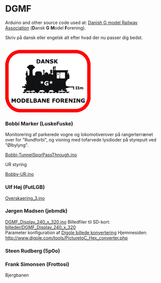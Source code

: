 # DGMF
Arduino and other source code used at: [Danish G model Railway Association](https://danskgmodelforening.dk/) (**D**ansk **G** **M**odel **F**orening).

Skriv på dansk eller engelsk alt efter hvad der nu passer dig bedst.

<br/>

<img src="https://github.com/MTD2A/DGMF/blob/main/billeder/DGMF-logo.jpg" height="200" width="274">

<br/>

### Bobbi Marker (LuskeFuske)

Monitorering af parkerede vogne og lokomotiverover på rangerterrænet over for "Rundforbi", og visning med tofarvede lysdioder på styrepult ved "Ølbylyng".

[Bobbi-TunnelSporPassThrough.ino](/kildetekst/Bobbi-TunnelSporPassThrough.ino)

UR styring

[Bobby-UR.ino](/kildetekst/Bobby-UR.ino)


### Ulf Høj (FutLGB)

[Overskaering_3.ino](/kildetekst/Overskaering_3.ino)


### Jørgen Madsen (jebmdk)
[DGMF_Display_240_x_320.ino](/kildetekst/DGMF_Display_240_x_320.ino)   Billedfiler til SD-kort: [billeder/DGMF_Display_240_x_320](/billeder/DGMF_Display_240_x_320)
<br/> Parameter konfiguration af [Digole billede konvertering](/billeder/Digole_picture_converter.png) Hjemmesiden: http://www.digole.com/tools/PicturetoC_Hex_converter.php


### Steen Rudberg (5p0o)


### Frank Simonsen (Frottosi)

Bjergbanen
